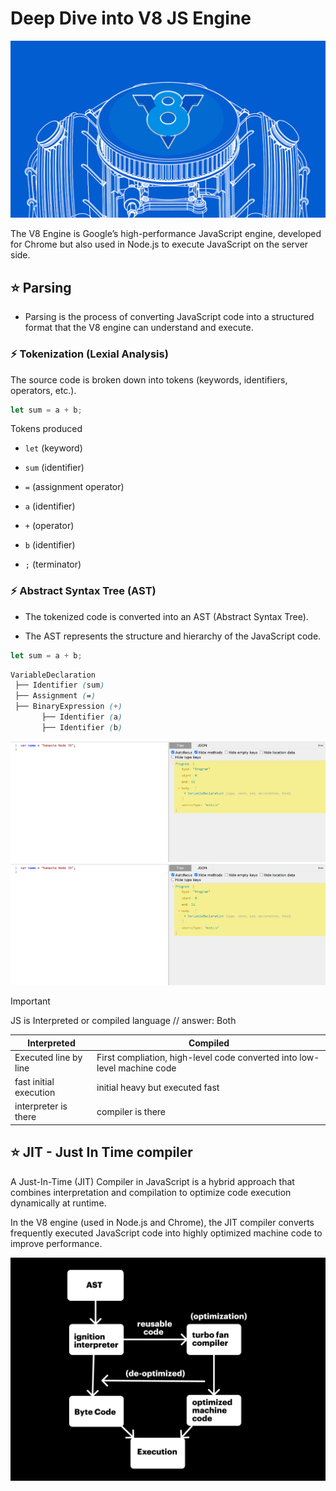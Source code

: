 # Deep Dive into V8 JS Engine

![dem0](../assests/demo8.png)

The V8 Engine is Google’s high-performance JavaScript engine, developed for Chrome but also used in Node.js to execute JavaScript on the server side. 

## ⭐ Parsing 

* Parsing is the process of converting JavaScript code into a structured format that the V8 engine can understand and execute.

### ⚡ Tokenization (Lexial Analysis)

The source code is broken down into tokens (keywords, identifiers, operators, etc.).

```js
let sum = a + b;
```

Tokens produced 

* `let` (keyword)

* `sum` (identifier)
* `=` (assignment operator)
* `a` (identifier)
* `+` (operator)
* `b` (identifier)
* `;` (terminator)


### ⚡ Abstract Syntax Tree (AST)

* The tokenized code is converted into an AST (Abstract Syntax Tree).

* The AST represents the structure and hierarchy of the JavaScript code.


```js
let sum = a + b;
```

```css
VariableDeclaration
 ├── Identifier (sum)
 ├── Assignment (=)
 ├── BinaryExpression (+)
       ├── Identifier (a)
       ├── Identifier (b)
```

![demo](../assests/demo9.png)
![demo](../assests/demo10.png)

> [!IMPORTANT]
> JS is Interpreted or compiled language //
> answer: Both

| Interpreted | Compiled |
| --------- | --------- |
| Executed line by line | First compliation, high-level code converted into low-level machine code |
| fast initial execution| initial heavy but executed fast |
| interpreter is there | compiler is there  |

## ⭐ JIT - Just In Time compiler 

A Just-In-Time (JIT) Compiler in JavaScript is a hybrid approach that combines interpretation and compilation to optimize code execution dynamically at runtime.

In the V8 engine (used in Node.js and Chrome), the JIT compiler converts frequently executed JavaScript code into highly optimized machine code to improve performance.

![demo](../assests/demo11.png)